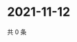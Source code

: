 # 2021-11-12

共 0 条

<!-- BEGIN WEIBO -->
<!-- 最后更新时间 Fri Nov 12 2021 20:23:08 GMT+0800 (China Standard Time) -->

<!-- END WEIBO -->
